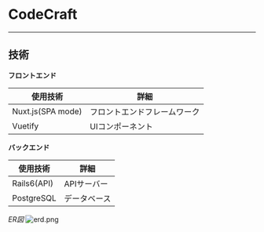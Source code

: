 # CodeCraft
---
技術
---
**フロントエンド**

|使用技術|詳細|
|-|-|
|Nuxt.js(SPA mode)|フロントエンドフレームワーク|
|Vuetify|UIコンポーネント|

**バックエンド**

|使用技術|詳細|
|-|-|
|Rails6(API)|APIサーバー|
|PostgreSQL|データベース|

*ER図*
![erd.png](https://qiita-image-store.s3.ap-northeast-1.amazonaws.com/0/321060/2061b851-441f-24ea-105a-45e8dcd71e0f.png)